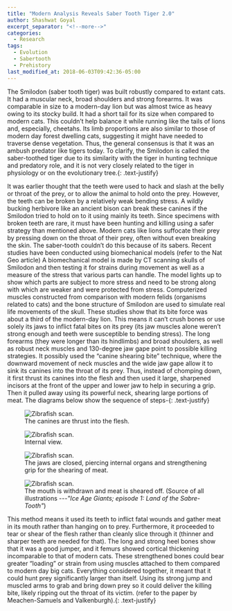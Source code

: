 ```yaml
---
title: "Modern Analysis Reveals Saber Tooth Tiger 2.0"
author: Shashwat Goyal
excerpt_separator: "<!--more-->"
categories:
  - Research
tags:
  - Evolution
  - Sabertooth
  - Prehistory
last_modified_at: 2018-06-03T09:42:36-05:00
---
```


The Smilodon (saber tooth tiger) was built robustly compared to extant cats. It had a muscular neck, broad shoulders and strong forearms. It was comparable in size to a modern-day lion but was almost twice as heavy owing to its stocky build. It had a short tail for its size when compared to modern cats. This couldn’t help balance it while running like the tails of lions and, especially, cheetahs. Its limb proportions are also similar to those of modern day forest dwelling cats, suggesting it might have needed to traverse dense vegetation. Thus, the general consensus is that it was an ambush predator like tigers today. To clarify, the Smilodon is called the saber-toothed tiger due to its similarity with the tiger in hunting technique and predatory role, and it is not very closely related to the tiger in physiology or on the evolutionary tree.{: .text-justify}

<!--more-->

It was earlier thought that the teeth were used to hack and slash at the belly or throat of the prey, or to allow the animal to hold onto the prey. However, the teeth can be broken by a relatively weak bending stress. A wildly bucking herbivore like an ancient bison can break these canines if the Smilodon tried to hold on to it using mainly its teeth. Since specimens with broken teeth are rare, it must have been hunting and killing using a safer strategy than mentioned above. Modern cats like lions suffocate their prey by pressing down on the throat of their prey, often without even breaking the skin. The saber-tooth couldn’t do this because of its sabers. Recent studies have been conducted using biomechanical models (refer to the Nat Geo article) A biomechanical model is made by CT scanning skulls of Smilodon and then testing it for strains during movement as well as a measure of the stress that various parts can handle. The model lights up to show which parts are subject to more stress and need to be strong along with which are weaker and were protected from stress. Computerized muscles constructed from comparison with modern felids (organisms related to cats) and the bone structure of Smilodon are used to simulate real life movements of the skull. These studies show that its bite force was about a third of the modern-day lion. This means it can’t crush bones or use solely its jaws to inflict fatal bites on its prey (its jaw muscles alone weren’t strong enough and teeth were susceptible to bending stress). The long forearms (they were longer than its hindlimbs) and broad shoulders, as well as robust neck muscles and 130-degree jaw gape point to possible killing strategies. It possibly used the “canine shearing bite” technique, where the downward movement of neck muscles and the wide jaw gape allow it to sink its canines into the throat of its prey.  Thus, instead of chomping down, it first thrust its canines into the flesh and then used it large, sharpened incisors at the front of the upper and lower jaw to help in securing a grip. Then it pulled away using its powerful neck, shearing large portions of meat. The diagrams below show the sequence of steps-{: .text-justify}

<figure class="align-left">
  <img src="{{ '/img/saber1.png' | absolute_url }}" alt="Zibrafish scan.">
  <figcaption>The canines are thrust into the flesh.</figcaption>
</figure>

<figure class="align-left">
  <img src="{{ '/img/saber2.png' | absolute_url }}" alt="Zibrafish scan.">
  <figcaption>Internal view.</figcaption>
</figure>

<figure class="align-left">
  <img src="{{ '/img/saber3.png' | absolute_url }}" alt="Zibrafish scan.">
  <figcaption>The jaws are closed, piercing internal organs and strengthening grip for the shearing of meat.</figcaption>
</figure>

<figure class="align-left">
  <img src="{{ '/img/saber3.png' | absolute_url }}" alt="Zibrafish scan.">
  <figcaption>The mouth is withdrawn and meat is sheared off. (Source of all illustrations ---<cite>"Ice Age Giants; episode 1: Land of the Sabre-Tooth"</cite>)</figcaption>
</figure>

This method means it used its teeth to inflict fatal wounds and gather meat in its mouth rather than hanging on to prey. Furthermore, it proceeded to tear or shear of the flesh rather than cleanly slice through it (thinner and sharper teeth are needed for that). The long and strong heel bones show that it was a good jumper, and it femurs showed cortical thickening incomparable to that of modern cats. These strengthened bones could bear greater “loading” or strain from using muscles attached to them compared to modern day big cats. Everything considered together, it meant that it could hunt prey significantly larger than itself. Using its strong jump and muscled arms to grab and bring down prey so it could deliver the killing bite, likely ripping out the throat of its victim. (refer to the paper by Meachen-Samuels and Valkenburgh).{: .text-justify}
